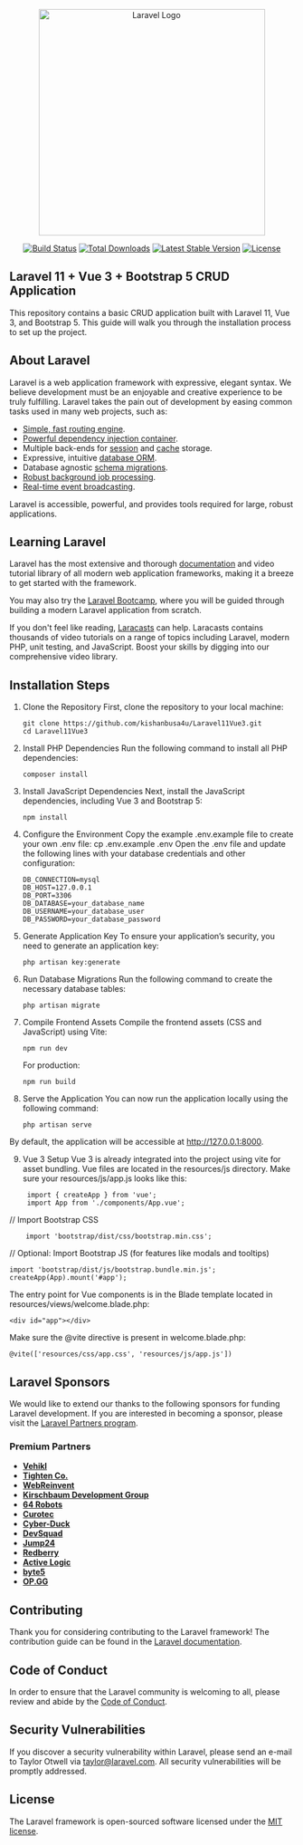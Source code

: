 <p align="center"><a href="https://laravel.com" target="_blank"><img src="https://raw.githubusercontent.com/laravel/art/master/logo-lockup/5%20SVG/2%20CMYK/1%20Full%20Color/laravel-logolockup-cmyk-red.svg" width="400" alt="Laravel Logo"></a></p>

<p align="center">
<a href="https://github.com/laravel/framework/actions"><img src="https://github.com/laravel/framework/workflows/tests/badge.svg" alt="Build Status"></a>
<a href="https://packagist.org/packages/laravel/framework"><img src="https://img.shields.io/packagist/dt/laravel/framework" alt="Total Downloads"></a>
<a href="https://packagist.org/packages/laravel/framework"><img src="https://img.shields.io/packagist/v/laravel/framework" alt="Latest Stable Version"></a>
<a href="https://packagist.org/packages/laravel/framework"><img src="https://img.shields.io/packagist/l/laravel/framework" alt="License"></a>
</p>

## Laravel 11 + Vue 3 + Bootstrap 5 CRUD Application

This repository contains a basic CRUD application built with Laravel 11, Vue 3, and Bootstrap 5. This guide will walk you through the installation process to set up the project.

## About Laravel

Laravel is a web application framework with expressive, elegant syntax. We believe development must be an enjoyable and creative experience to be truly fulfilling. Laravel takes the pain out of development by easing common tasks used in many web projects, such as:

-   [Simple, fast routing engine](https://laravel.com/docs/routing).
-   [Powerful dependency injection container](https://laravel.com/docs/container).
-   Multiple back-ends for [session](https://laravel.com/docs/session) and [cache](https://laravel.com/docs/cache) storage.
-   Expressive, intuitive [database ORM](https://laravel.com/docs/eloquent).
-   Database agnostic [schema migrations](https://laravel.com/docs/migrations).
-   [Robust background job processing](https://laravel.com/docs/queues).
-   [Real-time event broadcasting](https://laravel.com/docs/broadcasting).

Laravel is accessible, powerful, and provides tools required for large, robust applications.

## Learning Laravel

Laravel has the most extensive and thorough [documentation](https://laravel.com/docs) and video tutorial library of all modern web application frameworks, making it a breeze to get started with the framework.

You may also try the [Laravel Bootcamp](https://bootcamp.laravel.com), where you will be guided through building a modern Laravel application from scratch.

If you don't feel like reading, [Laracasts](https://laracasts.com) can help. Laracasts contains thousands of video tutorials on a range of topics including Laravel, modern PHP, unit testing, and JavaScript. Boost your skills by digging into our comprehensive video library.

## Installation Steps

1.  Clone the Repository
    First, clone the repository to your local machine:

        git clone https://github.com/kishanbusa4u/Laravel11Vue3.git
        cd Laravel11Vue3

2.  Install PHP Dependencies
    Run the following command to install all PHP dependencies:

        composer install

3.  Install JavaScript Dependencies
    Next, install the JavaScript dependencies, including Vue 3 and Bootstrap 5:

        npm install

4.  Configure the Environment
    Copy the example .env.example file to create your own .env file:
    cp .env.example .env
    Open the .env file and update the following lines with your database credentials and other configuration:

        DB_CONNECTION=mysql
        DB_HOST=127.0.0.1
        DB_PORT=3306
        DB_DATABASE=your_database_name
        DB_USERNAME=your_database_user
        DB_PASSWORD=your_database_password

5.  Generate Application Key
    To ensure your application’s security, you need to generate an application key:

        php artisan key:generate

6.  Run Database Migrations
    Run the following command to create the necessary database tables:

        php artisan migrate

7.  Compile Frontend Assets
    Compile the frontend assets (CSS and JavaScript) using Vite:

        npm run dev

    For production:

        npm run build

8.  Serve the Application
    You can now run the application locally using the following command:

        php artisan serve

By default, the application will be accessible at http://127.0.0.1:8000.

9.  Vue 3 Setup
    Vue 3 is already integrated into the project using vite for asset bundling. Vue files are located in the resources/js directory.
    Make sure your resources/js/app.js looks like this:

         import { createApp } from 'vue';
         import App from './components/App.vue';

// Import Bootstrap CSS

        import 'bootstrap/dist/css/bootstrap.min.css';

// Optional: Import Bootstrap JS (for features like modals and tooltips)

    import 'bootstrap/dist/js/bootstrap.bundle.min.js';
    createApp(App).mount('#app');

The entry point for Vue components is in the Blade template located in resources/views/welcome.blade.php:

    <div id="app"></div>

Make sure the @vite directive is present in welcome.blade.php:

    @vite(['resources/css/app.css', 'resources/js/app.js'])

## Laravel Sponsors

We would like to extend our thanks to the following sponsors for funding Laravel development. If you are interested in becoming a sponsor, please visit the [Laravel Partners program](https://partners.laravel.com).

### Premium Partners

-   **[Vehikl](https://vehikl.com/)**
-   **[Tighten Co.](https://tighten.co)**
-   **[WebReinvent](https://webreinvent.com/)**
-   **[Kirschbaum Development Group](https://kirschbaumdevelopment.com)**
-   **[64 Robots](https://64robots.com)**
-   **[Curotec](https://www.curotec.com/services/technologies/laravel/)**
-   **[Cyber-Duck](https://cyber-duck.co.uk)**
-   **[DevSquad](https://devsquad.com/hire-laravel-developers)**
-   **[Jump24](https://jump24.co.uk)**
-   **[Redberry](https://redberry.international/laravel/)**
-   **[Active Logic](https://activelogic.com)**
-   **[byte5](https://byte5.de)**
-   **[OP.GG](https://op.gg)**

## Contributing

Thank you for considering contributing to the Laravel framework! The contribution guide can be found in the [Laravel documentation](https://laravel.com/docs/contributions).

## Code of Conduct

In order to ensure that the Laravel community is welcoming to all, please review and abide by the [Code of Conduct](https://laravel.com/docs/contributions#code-of-conduct).

## Security Vulnerabilities

If you discover a security vulnerability within Laravel, please send an e-mail to Taylor Otwell via [taylor@laravel.com](mailto:taylor@laravel.com). All security vulnerabilities will be promptly addressed.

## License

The Laravel framework is open-sourced software licensed under the [MIT license](https://opensource.org/licenses/MIT).
